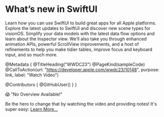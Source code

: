 # What’s new in SwiftUI

Learn how you can use SwiftUI to build great apps for all Apple platforms. Explore the latest updates to SwiftUI and discover new scene types for visionOS. Simplify your data models with the latest data flow options and learn about the Inspector view. We’ll also take you through enhanced animation APIs, powerful ScrollView improvements, and a host of refinements to help you make tidier tables, improve focus and keyboard input, and so much more.

@Metadata {
   @TitleHeading("WWDC23")
   @PageKind(sampleCode)
   @CallToAction(url: "https://developer.apple.com/wwdc23/10148", purpose: link, label: "Watch Video")

   @Contributors {
      @GitHubUser(<replace this with your GitHub handle>)
   }
}

😱 "No Overview Available!"

Be the hero to change that by watching the video and providing notes! It's super easy:
 [Learn More…](https://wwdcnotes.github.io/WWDCNotes/documentation/wwdcnotes/contributing)
